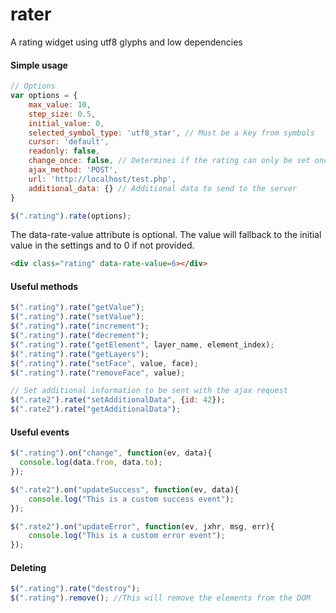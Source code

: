 # rater
A rating widget using utf8 glyphs and low dependencies

#### Simple usage

```javascript
// Options
var options = {
    max_value: 10,
    step_size: 0.5,
    initial_value: 0,
    selected_symbol_type: 'utf8_star', // Must be a key from symbols
    cursor: 'default',
    readonly: false,
    change_once: false, // Determines if the rating can only be set once
    ajax_method: 'POST',
    url: 'http://localhost/test.php',
    additional_data: {} // Additional data to send to the server
}

$(".rating").rate(options);
```

The data-rate-value attribute is optional. The value will fallback to the initial
value in the settings and to 0 if not provided.
```html
<div class="rating" data-rate-value=6></div>
```

#### Useful methods

```javascript
$(".rating").rate("getValue");
$(".rating").rate("setValue");
$(".rating").rate("increment");
$(".rating").rate("decrement");
$(".rating").rate("getElement", layer_name, element_index);
$(".rating").rate("getLayers");
$(".rating").rate("setFace", value, face);
$(".rating").rate("removeFace", value);

// Set additional information to be sent with the ajax request
$(".rate2").rate("setAdditionalData", {id: 42});
$(".rate2").rate("getAdditionalData");
```

#### Useful events
```javascript
$(".rating").on("change", function(ev, data){
  console.log(data.from, data.to);
});

$(".rate2").on("updateSuccess", function(ev, data){
    console.log("This is a custom success event");
});

$(".rate2").on("updateError", function(ev, jxhr, msg, err){
    console.log("This is a custom error event");
});
```

#### Deleting

```javascript
$(".rating").rate("destroy");
$(".rating").remove(); //This will remove the elements from the DOM
```
